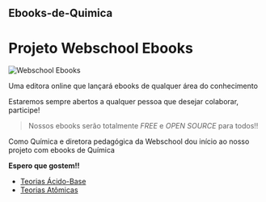 ## Ebooks-de-Quimica

# Projeto Webschool Ebooks

![Webschool Ebooks](http://i.imgur.com/RURD9xd.png)

Uma editora online que lançará ebooks de qualquer área do conhecimento

Estaremos sempre abertos a qualquer pessoa que desejar colaborar, participe!

> Nossos ebooks serão totalmente *FREE* e *OPEN SOURCE* para todos!! 

Como Química e diretora pedagógica da Webschool dou início ao nosso projeto com ebooks de Química

**Espero que gostem!!**

- [Teorias Ácido-Base](https://docs.google.com/document/d/1WO8qiR0dL_vILbr921ftDKVnVHAyhFvroR_CbeRhpNc/edit?usp=sharing)
- [Teorias Atômicas](https://docs.google.com/document/d/1ogT4K8bB4RJnjguXvOvmwk_aVU3384d4NXB38pAyvEU/edit?usp=sharing)

